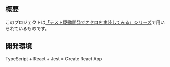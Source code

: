 ## 概要

このプロジェクトは[「テスト駆動開発でオセロを実装してみる」シリーズ](https://mizukagami.netlify.com/develop-othello-app-on-test-driven-development-1)で用いられているものです。

## 開発環境

TypeScript + React + Jest = Create React App
